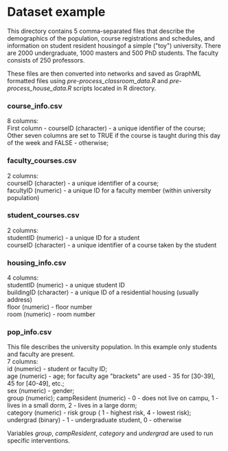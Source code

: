 # Dataset example

This directory contains 5 comma-separated files that describe the demographics of the population, course registrations and schedules, and information on student resident housingof a simple ("toy") university. There are 2000 undergraduate, 1000 masters and 500 PhD students. The faculty consists of 250 professors.

These files are then converted into networks and saved as GraphML formatted files using *pre-process_classroom_data.R* and *pre-process_house_data.R* scripts located in R directory.

### course_info.csv
8 columns:<br> 
First column - courseID (character) - a unique identifier of the course;<br> 
Other seven columns  are set to TRUE if the course is taught during this day of the week and FALSE - otherwise;

### faculty_courses.csv
2 columns:<br>
courseID (character) - a unique identifier of a course;<br>
facultyID (numeric) - a unique ID for a faculty member (within university population)

### student_courses.csv
2 columns:<br>
studentID (numeric) - a unique ID for a student<br>
courseID (character) - a unique identifier of a course taken by the student

### housing_info.csv
4 columns:<br>
studentID (numeric) - a unique student ID<br>
buildingID (character) - a unique ID of a residential housing (usually address)<br>
floor (numeric) - floor number<br>
room (numeric) - room number

### pop_info.csv
This file describes the university population. In this example only students and faculty are present. <br>
7 columns:<br>
id (numeric) - student or faculty ID;<br>
age (numeric) - age; for faculty age "brackets" are used - 35 for [30-39], 45 for [40-49], etc.;<br>
sex (numeric) - gender;<br>
group (numeric);
campResident (numeric) - 0 - does not live on campu, 1 - lives in a small dorm, 2 - lives in a large dorm;<br>
category (numeric) - risk group ( 1 - highest risk, 4 - lowest risk);<br>
undergrad (binary) - 1 - undergraduate student, 0 - otherwise

Variables *group*, *campResident*, *category* and *undergrad* are used to run specific interventions.




